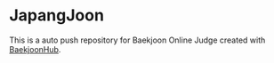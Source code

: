 # JapangJoon
This is a auto push repository for Baekjoon Online Judge created with [BaekjoonHub](https://github.com/BaekjoonHub/BaekjoonHub).
